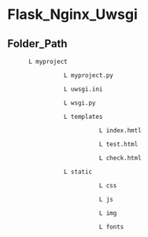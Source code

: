 # Flask_Nginx_Uwsgi

## Folder_Path

          L myproject

                    L myproject.py
          
                    L uwsgi.ini
          
                    L wsgi.py
          
                    L templates
          
                              L index.hmtl
                    
                              L test.html
                    
                              L check.html
                    
                    L static
          
                              L css
                  
                              L js
                  
                              L img
                  
                              L fonts
          
